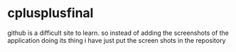 # cplusplusfinal
github is a difficult site to learn. so instead of adding the screenshots of the application doing its thing i have just put the screen shots in the repository
